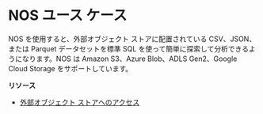 NOS ユース ケース
=================

NOS を使用すると、外部オブジェクト ストアに配置されている CSV、JSON、または Parquet データセットを標準 SQL を使って簡単に探索して分析できるようになります。NOS は Amazon S3、Azure Blob、ADLS Gen2、Google Cloud Storage をサポートしています。

**リソース**

-   [外部オブジェクト ストアへのアクセス](https://docs.teradata.com/search/all?query=Access+Your+External+Object+Store&content-lang=en-US)
